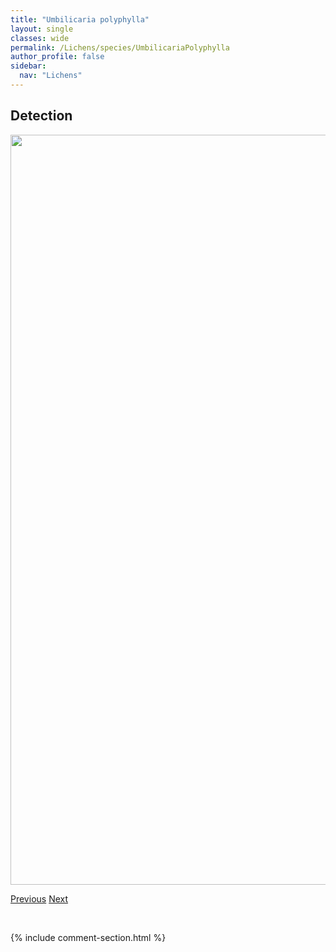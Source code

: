 ```yaml
---
title: "Umbilicaria polyphylla"
layout: single
classes: wide
permalink: /Lichens/species/UmbilicariaPolyphylla
author_profile: false
sidebar:
  nav: "Lichens"
---
```


<h2>Detection</h2>

<a href="https://drive.google.com/uc?export=view&id=1xXWLPvEAIAXsCvLWg4p6wNqrmCk0OZeQ">
<img src="https://drive.google.com/uc?export=view&id=1xXWLPvEAIAXsCvLWg4p6wNqrmCk0OZeQ" height = "1200" width = "800">
</a>


<a href="/DevelopmentWebsite/Lichens/species/UmbilicariaPolaris" class="pagination--pager" title="Umbilicaria polaris">Previous</a> <a href="/DevelopmentWebsite/Lichens/species/UmbilicariaTorrefacta" class="pagination--pager" title="Umbilicaria torrefacta">Next</a>

<p>&nbsp;</p>

{% include comment-section.html %}

